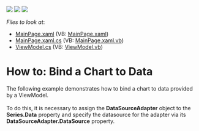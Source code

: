 <!-- default badges list -->
![](https://img.shields.io/endpoint?url=https://codecentral.devexpress.com/api/v1/VersionRange/128567250/16.2.3%2B)
[![](https://img.shields.io/badge/Open_in_DevExpress_Support_Center-FF7200?style=flat-square&logo=DevExpress&logoColor=white)](https://supportcenter.devexpress.com/ticket/details/T557237)
[![](https://img.shields.io/badge/📖_How_to_use_DevExpress_Examples-e9f6fc?style=flat-square)](https://docs.devexpress.com/GeneralInformation/403183)
<!-- default badges end -->
<!-- default file list -->
*Files to look at*:

* [MainPage.xaml](./CS/BindChart/MainPage.xaml) (VB: [MainPage.xaml](./VB/BindChart/MainPage.xaml))
* [MainPage.xaml.cs](./CS/BindChart/MainPage.xaml.cs) (VB: [MainPage.xaml.vb](./VB/BindChart/MainPage.xaml.vb))
* [ViewModel.cs](./CS/BindChart/ViewModel.cs) (VB: [ViewModel.vb](./VB/BindChart/ViewModel.vb))
<!-- default file list end -->
# How to: Bind a Chart to Data


The following example demonstrates how to bind a chart to data provided by a ViewModel.<br><br>To do this, it is necessary to assign the <strong>DataSourceAdapter</strong> object to the <strong>Series.Data</strong> property and specify the datasource for the adapter via its <strong>DataSourceAdapter.DataSource</strong> property.

<br/>


